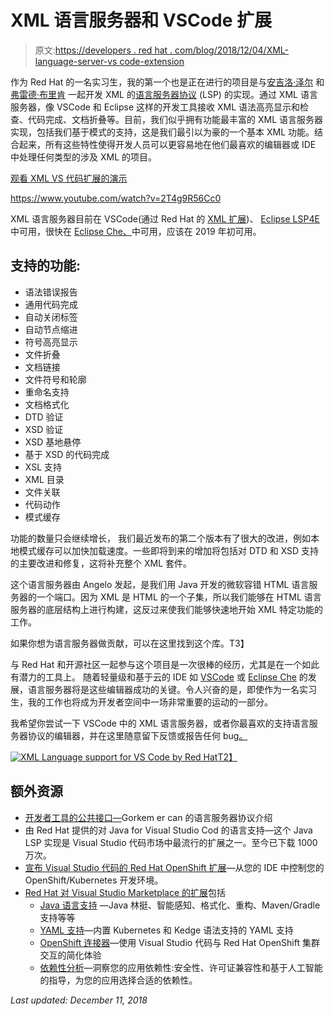 # XML 语言服务器和 VSCode 扩展

> 原文:[https://developers . red hat . com/blog/2018/12/04/XML-language-server-vs code-extension](https://developers.redhat.com/blog/2018/12/04/xml-language-server-vscode-extension)

作为 Red Hat 的一名实习生，我的第一个也是正在进行的项目是与[安吉洛·泽尔](https://twitter.com/angelozerr) 和[弗雷德·布里肯](https://twitter.com/fbricon) 一起开发 XML 的[语言服务器协议](https://developers.redhat.com/blog/2016/06/27/a-common-interface-for-building-developer-tools/) (LSP) 的实现。通过 XML 语言服务器，像 VSCode 和 Eclipse 这样的开发工具接收 XML 语法高亮显示和检查、代码完成、文档折叠等。目前，我们似乎拥有功能最丰富的 XML 语言服务器实现，包括我们基于模式的支持，这是我们最引以为豪的一个基本 XML 功能。结合起来，所有这些特性使得开发人员可以更容易地在他们最喜欢的编辑器或 IDE 中处理任何类型的涉及 XML 的项目。

[观看 XML VS 代码扩展的演示](https://www.youtube.com/watch?v=2T4g9R56Cc0)

https://www.youtube.com/watch?v=2T4g9R56Cc0

XML 语言服务器目前在 VSCode(通过 Red Hat 的 [XML 扩展](https://marketplace.visualstudio.com/items?itemName=redhat.vscode-xml))、 [Eclipse LSP4E](https://github.com/angelozerr/lsp4e-xml) 中可用，很快在 [Eclipse Che、](https://www.eclipse.org/che/)中可用，应该在 2019 年初可用。

## 支持的功能:

*   语法错误报告
*   通用代码完成
*   自动关闭标签
*   自动节点缩进
*   符号高亮显示
*   文件折叠
*   文档链接
*   文件符号和轮廓
*   重命名支持
*   文档格式化
*   DTD 验证
*   XSD 验证
*   XSD 基地悬停
*   基于 XSD 的代码完成
*   XSL 支持
*   XML 目录
*   文件关联
*   代码动作
*   模式缓存

功能的数量只会继续增长， 我们最近发布的第二个版本有了很大的改进，例如本地模式缓存可以加快加载速度。一些即将到来的增加将包括对 DTD 和 XSD 支持的主要改进和修复，这将补充整个 XML 套件。

这个语言服务器由 Angelo 发起，是我们用 Java 开发的微软容错 HTML 语言服务器的一个端口。因为 XML 是 HTML 的一个子集，所以我们能够在 HTML 语言服务器的底层结构上进行构建，这反过来使我们能够快速地开始 XML 特定功能的工作。

如果你想为语言服务器做贡献，可以在这里找到这个库。T3】

与 Red Hat 和开源社区一起参与这个项目是一次很棒的经历，尤其是在一个如此有潜力的工具上。 随着轻量级和基于云的 IDE 如 [VSCode](https://code.visualstudio.com/) 或 [Eclipse Che](https://www.eclipse.org/che/) 的发展，语言服务器将是这些编辑器成功的关键。令人兴奋的是，即使作为一名实习生，我的工作也将成为开发者空间中一场非常重要的运动的一部分。

我希望你尝试一下 VSCode 中的 XML 语言服务器，或者你最喜欢的支持语言服务器协议的编辑器，并在这里随意留下反馈或报告任何 bug[。](https://github.com/angelozerr/lsp4xml/issues)

[![XML Language support for VS Code by Red Hat](../Images/c4cbc72ac154b090d2f319de9945ba56.png)T2】](https://marketplace.visualstudio.com/items?itemName=redhat.vscode-xml)

## 额外资源

*   [开发者工具的公共接口—](https://developers.redhat.com/blog/2016/06/27/a-common-interface-for-building-developer-tools/)Gorkem er can 的语言服务器协议介绍
*   由 Red Hat 提供的对 Java for Visual Studio Cod 的语言支持—这个 Java LSP 实现是 Visual Studio 代码市场中最流行的扩展之一。至今已下载 1000 万次。
*   [宣布 Visual Studio 代码的 Red Hat OpenShift 扩展](https://developers.redhat.com/blog/2018/11/28/announcing-red-hat-openshift-extension-for-visual-studio-code-public-preview/)—从您的 IDE 中控制您的 OpenShift/Kubernetes 开发环境。
*   [Red Hat 对 Visual Studio Marketplace 的扩展](https://marketplace.visualstudio.com/publishers/redhat)包括
    *   [Java 语言支持](https://marketplace.visualstudio.com/items?itemName=redhat.java) —Java 林挺、智能感知、格式化、重构、Maven/Gradle 支持等等
    *   [YAML 支持](https://marketplace.visualstudio.com/items?itemName=redhat.vscode-yaml)—内置 Kubernetes 和 Kedge 语法支持的 YAML 支持
    *   [OpenShift 连接器](https://marketplace.visualstudio.com/items?itemName=redhat.vscode-openshift-connector)—使用 Visual Studio 代码与 Red Hat OpenShift 集群交互的简化体验
    *   [依赖性分析](https://marketplace.visualstudio.com/items?itemName=redhat.fabric8-analytics)—洞察您的应用依赖性:安全性、许可证兼容性和基于人工智能的指导，为您的应用选择合适的依赖性。

*Last updated: December 11, 2018*